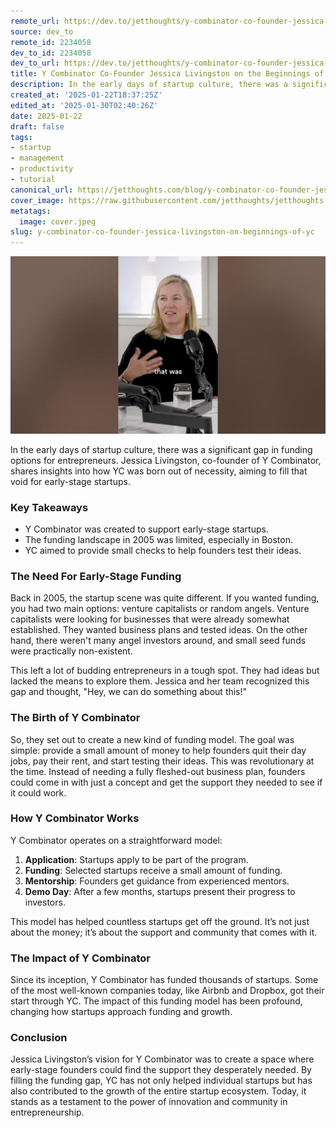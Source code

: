 ```yaml
---
remote_url: https://dev.to/jetthoughts/y-combinator-co-founder-jessica-livingston-on-the-beginnings-of-yc-3kp
source: dev_to
remote_id: 2234058
dev_to_id: 2234058
dev_to_url: https://dev.to/jetthoughts/y-combinator-co-founder-jessica-livingston-on-the-beginnings-of-yc-3kp
title: Y Combinator Co-Founder Jessica Livingston on the Beginnings of YC
description: In the early days of startup culture, there was a significant gap in funding options for...
created_at: '2025-01-22T18:37:25Z'
edited_at: '2025-01-30T02:40:26Z'
date: 2025-01-22
draft: false
tags:
- startup
- management
- productivity
- tutorial
canonical_url: https://jetthoughts.com/blog/y-combinator-co-founder-jessica-livingston-on-beginnings-of-yc/
cover_image: https://raw.githubusercontent.com/jetthoughts/jetthoughts.github.io/master/content/blog/y-combinator-co-founder-jessica-livingston-on-beginnings-of-yc/cover.jpeg
metatags:
  image: cover.jpeg
slug: y-combinator-co-founder-jessica-livingston-on-beginnings-of-yc
---
```

[![Y Combinator Co-Founder Jessica Livingston on the Beginnings of YC](file_0.jpg)](https://www.youtube.com/watch?v=ywdFD0cAq2E)

In the early days of startup culture, there was a significant gap in funding options for entrepreneurs. Jessica Livingston, co-founder of Y Combinator, shares insights into how YC was born out of necessity, aiming to fill that void for early-stage startups.

### Key Takeaways

*   Y Combinator was created to support early-stage startups.
*   The funding landscape in 2005 was limited, especially in Boston.
*   YC aimed to provide small checks to help founders test their ideas.

### The Need For Early-Stage Funding

Back in 2005, the startup scene was quite different. If you wanted funding, you had two main options: venture capitalists or random angels. Venture capitalists were looking for businesses that were already somewhat established. They wanted business plans and tested ideas. On the other hand, there weren't many angel investors around, and small seed funds were practically non-existent.

This left a lot of budding entrepreneurs in a tough spot. They had ideas but lacked the means to explore them. Jessica and her team recognized this gap and thought, "Hey, we can do something about this!"

### The Birth of Y Combinator

So, they set out to create a new kind of funding model. The goal was simple: provide a small amount of money to help founders quit their day jobs, pay their rent, and start testing their ideas. This was revolutionary at the time. Instead of needing a fully fleshed-out business plan, founders could come in with just a concept and get the support they needed to see if it could work.

### How Y Combinator Works

Y Combinator operates on a straightforward model:

1.  **Application**: Startups apply to be part of the program.
2.  **Funding**: Selected startups receive a small amount of funding.
3.  **Mentorship**: Founders get guidance from experienced mentors.
4.  **Demo Day**: After a few months, startups present their progress to investors.

This model has helped countless startups get off the ground. It’s not just about the money; it’s about the support and community that comes with it.

### The Impact of Y Combinator

Since its inception, Y Combinator has funded thousands of startups. Some of the most well-known companies today, like Airbnb and Dropbox, got their start through YC. The impact of this funding model has been profound, changing how startups approach funding and growth.

### Conclusion

Jessica Livingston’s vision for Y Combinator was to create a space where early-stage founders could find the support they desperately needed. By filling the funding gap, YC has not only helped individual startups but has also contributed to the growth of the entire startup ecosystem. Today, it stands as a testament to the power of innovation and community in entrepreneurship.
